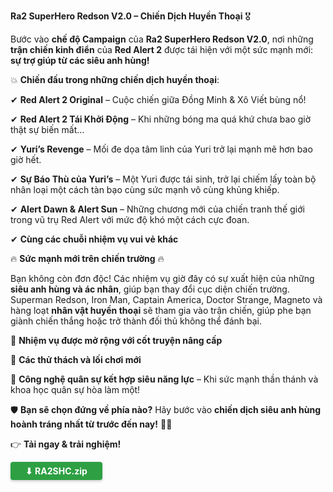 
**Ra2 SuperHero Redson V2.0 – Chiến Dịch Huyền Thoại** 🎖

Bước vào **chế độ Campaign** của **Ra2 SuperHero Redson V2.0**, nơi những **trận chiến kinh điển** của **Red Alert 2** được tái hiện với một sức mạnh mới: **sự trợ giúp từ các siêu anh hùng!**

💥 **Chiến đấu trong những chiến dịch huyền thoại**:  

✔ **Red Alert 2 Original** – Cuộc chiến giữa Đồng Minh & Xô Viết bùng nổ!  

✔ **Red Alert 2 Tái Khởi Động** – Khi những bóng ma quá khứ chưa bao giờ thật sự biến mất...

✔ **Yuri’s Revenge** – Mối đe dọa tâm linh của Yuri trở lại mạnh mẽ hơn bao giờ hết.  

✔ **Sự Báo Thù của Yuri’s** – Một Yuri được tái sinh, trở lại chiếm lấy toàn bộ nhân loại một cách tàn bạo cùng sức mạnh vô cùng khủng khiếp.

✔ **Alert Dawn & Alert Sun** – Những chương mới của chiến tranh thế giới trong vũ trụ Red Alert với mức độ khó một cách cực đoan.

✔ **Cùng các chuỗi nhiệm vụ vui vẻ khác**

🔥 **Sức mạnh mới trên chiến trường** 🔥  

Bạn không còn đơn độc! Các nhiệm vụ giờ đây có sự xuất hiện của những **siêu anh hùng và ác nhân**, giúp bạn thay đổi cục diện chiến trường. Superman Redson, Iron Man, Captain America, Doctor Strange, Magneto và hàng loạt **nhân vật huyền thoại** sẽ tham gia vào trận chiến, giúp phe bạn giành chiến thắng hoặc trở thành đối thủ không thể đánh bại.

🔹 **Nhiệm vụ được mở rộng với cốt truyện nâng cấp**  

🔹 **Các thử thách và lối chơi mới** 

🔹 **Công nghệ quân sự kết hợp siêu năng lực** – Khi sức mạnh thần thánh và khoa học quân sự hòa làm một!

🛡 **Bạn sẽ chọn đứng về phía nào?** Hãy bước vào **chiến dịch siêu anh hùng hoành tráng nhất từ trước đến nay!** 🚀🔥


👉 **Tải ngay & trải nghiệm!**

<a href="https://drive.google.com/file/d/1jmx_zhWvoygXIjPfYOCHl-9Ey0E8oWwx/view?usp=sharing" target="_blank" class="download-btn orange-btn">
    <span>⬇ RA2SHC.zip </span>
</a>

<style>
  /* CSS chung cho nút */
  .download-btn {
    display: inline-flex;
    align-items: center;
    justify-content: center;
    gap: 8px;
    padding: 6px 24px;
    font-size: 14px;
    font-weight: bold;
    color: #ffffff !important;
    border-radius: 4px;
    text-decoration: none;
    transition: 0.3s ease-in-out;
    box-shadow: 0 2px 4px rgba(0, 0, 0, 0.2);
  }

  /* Nút màu xanh lá */
  .green-btn {
    background-color: #2ea043;
  }
  
  .green-btn:hover {
    background-color: #238636;
    filter: brightness(1.1);
    box-shadow: 0 4px 8px rgba(0, 0, 0, 0.25);
  }

  /* Nút màu cam */
  .orange-btn {
    background-color: #2ea043; /* Cam đậm hơn */
  }

  .orange-btn:hover {
    background-color: #238636; /* Đậm hơn khi hover */
    filter: brightness(1.1);
    box-shadow: 0 4px 8px rgba(0, 0, 0, 0.25);
  }

    
✨ **Hướng Dẫn Cài Đặt**

<div style="text-align: center;">
    <iframe width="560" height="315" src="https://www.youtube.com/embed/mdS3a1meH6w?si=RFoilFFhV18sqQi8" 
    frameborder="0" allowfullscreen></iframe>
</div>

